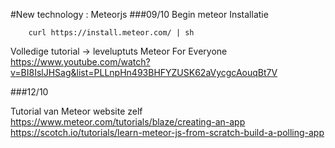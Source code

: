 #New technology : Meteorjs
###09/10
Begin meteor
Installatie

		curl https://install.meteor.com/ | sh

Volledige tutorial -> leveluptuts Meteor For Everyone
https://www.youtube.com/watch?v=BI8IslJHSag&list=PLLnpHn493BHFYZUSK62aVycgcAouqBt7V

###12/10

Tutorial van Meteor website zelf
https://www.meteor.com/tutorials/blaze/creating-an-app
https://scotch.io/tutorials/learn-meteor-js-from-scratch-build-a-polling-app
